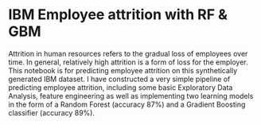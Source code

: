 # IBM Employee attrition with RF & GBM
Attrition in human resources refers to the gradual loss of employees over time. In general, relatively high attrition is a form of loss for the employer. This notebook is for predicting employee attrition on this synthetically generated IBM dataset. I have constructed a very simple pipeline of predicting employee attrition, including some basic Exploratory Data Analysis, feature engineering as well as implementing two learning models in the form of a Random Forest (accuracy 87%) and a Gradient Boosting classifier (accuracy 89%).
